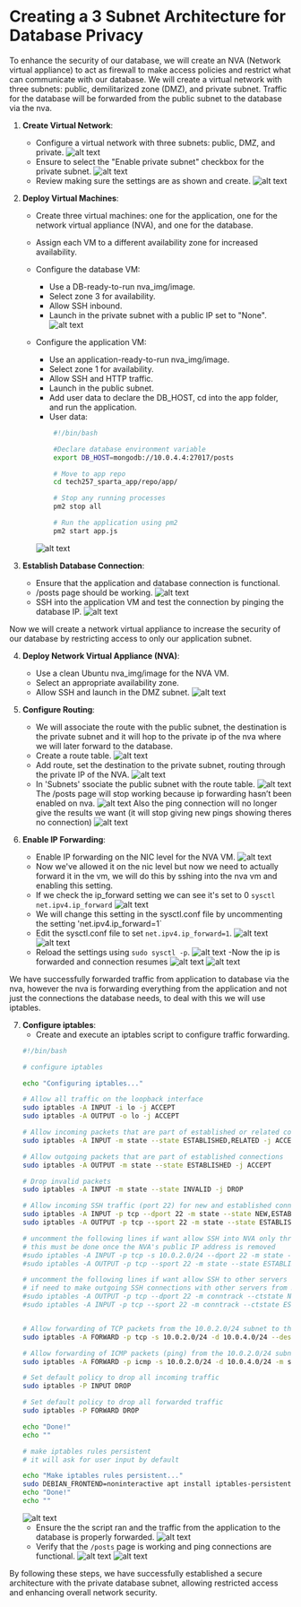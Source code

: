 # Creating a 3 Subnet Architecture for Database Privacy

To enhance the security of our database, we will create an NVA (Network virtual appliance) to act as firewall to make access policies and restrict what can communicate with our database. We will create a virtual network with three subnets: public, demilitarized zone (DMZ), and private subnet. Traffic for the database will be forwarded from the public subnet to the database via the nva.

1. **Create Virtual Network**:
   - Configure a virtual network with three subnets: public, DMZ, and private.
   ![alt text](nva_img/image.png)
   - Ensure to select the "Enable private subnet" checkbox for the private subnet.
   ![alt text](nva_img/image-1.png)
   - Review making sure the settings are as shown and create.
   ![alt text](nva_img/image-2.png)

2. **Deploy Virtual Machines**:
   - Create three virtual machines: one for the application, one for the network virtual appliance (NVA), and one for the database.
   - Assign each VM to a different availability zone for increased availability.
   - Configure the database VM:
     - Use a DB-ready-to-run nva_img/image.
     - Select zone 3 for availability.
     - Allow SSH inbound.
     - Launch in the private subnet with a public IP set to "None".
     ![alt text](nva_img/image-3.png)
   - Configure the application VM:
     - Use an application-ready-to-run nva_img/image.
     - Select zone 1 for availability.
     - Allow SSH and HTTP traffic.
     - Launch in the public subnet.
     - Add user data to declare the DB_HOST, cd into the app folder, and run the application.
     - User data: 
       ```bash
        #!/bin/bash

        #Declare database environment variable
        export DB_HOST=mongodb://10.0.4.4:27017/posts

        # Move to app repo
        cd tech257_sparta_app/repo/app/

        # Stop any running processes
        pm2 stop all

        # Run the application using pm2
        pm2 start app.js
        ```

     ![alt text](nva_img/image-4.png)

3. **Establish Database Connection**:
   - Ensure that the application and database connection is functional.
   - /posts page should be working.
   ![alt text](nva_img/image-5.png)
   - SSH into the application VM and test the connection by pinging the database IP.
   ![alt text](nva_img/image-6.png)

Now we will create a network virtual appliance to increase the security of our database by restricting access to only our application subnet.

4. **Deploy Network Virtual Appliance (NVA)**:
   - Use a clean Ubuntu nva_img/image for the NVA VM.
   - Select an appropriate availability zone.
   - Allow SSH and launch in the DMZ subnet.
   ![alt text](nva_img/image-7.png)

5. **Configure Routing**:
   - We will associate the route with the     public subnet, the destination is the private subnet and it will hop to the private ip of the nva where we will later forward to the database.
   - Create a route table.
   ![alt text](nva_img/image-8.png)
   - Add route, set the destination to the private subnet, routing through the private IP of the NVA.
   ![alt text](nva_img/image-9.png) 
   - In 'Subnets' ssociate the public subnet with the route table.
   ![alt text](nva_img/image-10.png) 
The /posts page will stop working because ip forwarding hasn’t been enabled on nva.
![alt text](nva_img/image-11.png)
Also the ping connection will no longer give the results we want (it will stop giving new pings showing theres no connection)
![alt text](nva_img/image-12.png)

6. **Enable IP Forwarding**:
   - Enable IP forwarding on the NIC level for the NVA VM.
  ![alt text](nva_img/image-13.png)
   - Now we've allowed it on the nic level but now we need to actually forward it in the vm, we will do this by sshing into the nva vm and enabling this setting.
   - If we check the ip_forward setting we can see it's set to 0 `sysctl net.ipv4.ip_forward`
   ![alt text](nva_img/image-14.png)
   - We will change this setting in the sysctl.conf file by uncommenting the setting  'net.ipv4.ip_forward=1`
   - Edit the sysctl.conf file to set `net.ipv4.ip_forward=1`.
   ![alt text](nva_img/image-15.png)
   ![alt text](nva_img/image-16.png)
   - Reload the settings using `sudo sysctl -p`.
   ![alt text](nva_img/image-17.png)
   -Now the ip is forwarded and connection resumes
   ![alt text](nva_img/image-18.png)
   ![alt text](nva_img/image-19.png)

We have successfully forwarded traffic from application to database via the nva, however the nva is forwarding everything from the application and not just the connections the database needs, to deal with this we will use iptables.

7. **Configure iptables**:
   - Create and execute an iptables script to configure traffic forwarding.
    ```bash
    #!/bin/bash

    # configure iptables

    echo "Configuring iptables..."

    # Allow all traffic on the loopback interface
    sudo iptables -A INPUT -i lo -j ACCEPT
    sudo iptables -A OUTPUT -o lo -j ACCEPT

    # Allow incoming packets that are part of established or related connections
    sudo iptables -A INPUT -m state --state ESTABLISHED,RELATED -j ACCEPT

    # Allow outgoing packets that are part of established connections
    sudo iptables -A OUTPUT -m state --state ESTABLISHED -j ACCEPT

    # Drop invalid packets
    sudo iptables -A INPUT -m state --state INVALID -j DROP

    # Allow incoming SSH traffic (port 22) for new and established connections
    sudo iptables -A INPUT -p tcp --dport 22 -m state --state NEW,ESTABLISHED -j ACCEPT
    sudo iptables -A OUTPUT -p tcp --sport 22 -m state --state ESTABLISHED -j ACCEPT

    # uncomment the following lines if want allow SSH into NVA only through the public subnet (app VM as a jumpbox)
    # this must be done once the NVA's public IP address is removed
    #sudo iptables -A INPUT -p tcp -s 10.0.2.0/24 --dport 22 -m state --state NEW,ESTABLISHED -j ACCEPT
    #sudo iptables -A OUTPUT -p tcp --sport 22 -m state --state ESTABLISHED -j ACCEPT

    # uncomment the following lines if want allow SSH to other servers using the NVA as a jumpbox
    # if need to make outgoing SSH connections with other servers from NVA
    #sudo iptables -A OUTPUT -p tcp --dport 22 -m conntrack --ctstate NEW,ESTABLISHED -j ACCEPT
    #sudo iptables -A INPUT -p tcp --sport 22 -m conntrack --ctstate ESTABLISHED -j ACCEPT


    # Allow forwarding of TCP packets from the 10.0.2.0/24 subnet to the 10.0.4.0/24 subnet on port 27017 (MongoDB)
    sudo iptables -A FORWARD -p tcp -s 10.0.2.0/24 -d 10.0.4.0/24 --destination-port 27017 -m tcp -j ACCEPT

    # Allow forwarding of ICMP packets (ping) from the 10.0.2.0/24 subnet to the 10.0.4.0/24 subnet
    sudo iptables -A FORWARD -p icmp -s 10.0.2.0/24 -d 10.0.4.0/24 -m state --state NEW,ESTABLISHED -j ACCEPT

    # Set default policy to drop all incoming traffic
    sudo iptables -P INPUT DROP

    # Set default policy to drop all forwarded traffic
    sudo iptables -P FORWARD DROP

    echo "Done!"
    echo ""

    # make iptables rules persistent
    # it will ask for user input by default

    echo "Make iptables rules persistent..."
    sudo DEBIAN_FRONTEND=noninteractive apt install iptables-persistent -y
    echo "Done!"
    echo ""
    ```
    ![alt text](nva_img/image-20.png)
   - Ensure the the script ran and the traffic from the application to the database is properly forwarded.
   ![alt text](nva_img/image-21.png)
   - Verify that the `/posts` page is working and ping connections are functional.
  ![alt text](nva_img/image-22.png)
  ![alt text](nva_img/image-23.png)

By following these steps, we have successfully established a secure architecture with the private database subnet, allowing restricted access and enhancing overall network security.
